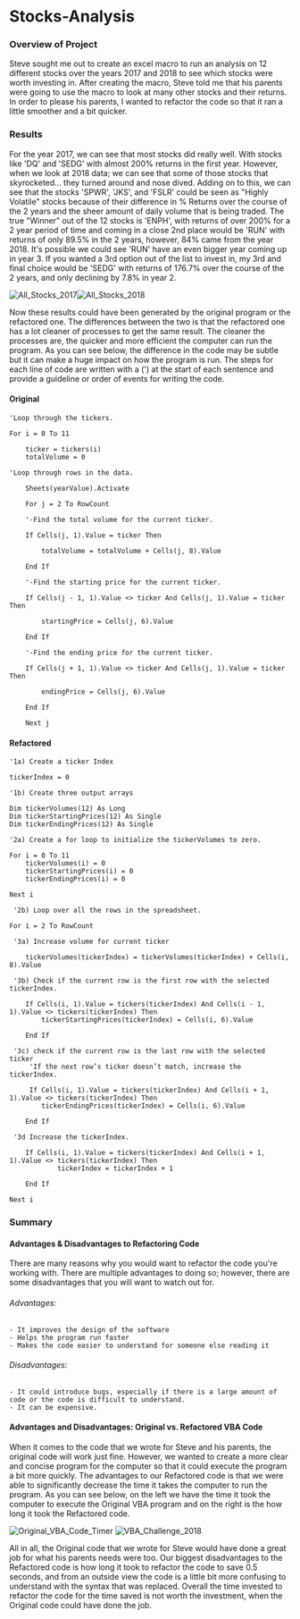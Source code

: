 # Stocks-Analysis

### Overview of Project
Steve sought me out to create an excel macro to run an analysis on 12 different stocks over the years 2017 and 2018 to see which stocks were worth investing in. After creating the macro, Steve told me that his parents were going to use the macro to look at many other stocks and their returns. In order to please his parents, I wanted to refactor the code so that it ran a little smoother and a bit quicker.

### Results
For the year 2017, we can see that most stocks did really well. With stocks like 'DQ' and 'SEDG' with almost 200% returns in the first year.
However, when we look at 2018 data; we can see that some of those stocks that skyrocketed... they turned around and nose dived. Adding on to this, we can see that the stocks 'SPWR', 'JKS', and 'FSLR' could be seen as "Highly Volatile" stocks because of their difference in % Returns over the course of the 2 years and the sheer amount of daily volume that is being traded.
The true "Winner" out of the 12 stocks is 'ENPH', with returns of over 200% for a 2 year period of time and coming in a close 2nd place would be 'RUN' with returns of only 89.5% in the 2 years, however, 84% came from the year 2018. It's possible we could see 'RUN' have an even bigger year coming up in year 3. If you wanted a 3rd option out of the list to invest in, my 3rd and final choice would be 'SEDG' with returns of 176.7% over the course of the 2 years, and only declining by 7.8% in year 2. 

![All_Stocks_2017](https://user-images.githubusercontent.com/69607218/131585094-903bddd5-451f-4a92-bdd5-ef4f28843ff6.png)![All_Stocks_2018](https://user-images.githubusercontent.com/69607218/131585110-2e191541-c35f-46a7-9baa-06a783e6d786.png)

Now these results could have been generated by the original program or the refactored one. The differences between the two is that the refactored one has a lot cleaner of processes to get the same result. The cleaner the processes are, the quicker and more efficient the computer can run the program. As you can see below, the difference in the code may be subtle but it can make a huge impact on how the program is run. The steps for each line of code are written with a (') at the start of each sentence and provide a guideline or order of events for writing the code.

#### Original
        
    'Loop through the tickers.
    
    For i = 0 To 11
        
        ticker = tickers(i)
        totalVolume = 0
    
    'Loop through rows in the data.
    
        Sheets(yearValue).Activate
    
        For j = 2 To RowCount
        
        '-Find the total volume for the current ticker.
        
        If Cells(j, 1).Value = ticker Then
            
            totalVolume = totalVolume + Cells(j, 8).Value
            
        End If
        
        '-Find the starting price for the current ticker.
        
        If Cells(j - 1, 1).Value <> ticker And Cells(j, 1).Value = ticker Then
            
            startingPrice = Cells(j, 6).Value
            
        End If
        
        '-Find the ending price for the current ticker.
        
        If Cells(j + 1, 1).Value <> ticker And Cells(j, 1).Value = ticker Then
            
            endingPrice = Cells(j, 6).Value
            
        End If
        
        Next j

#### Refactored
    
    '1a) Create a ticker Index
    
    tickerIndex = 0

    '1b) Create three output arrays
    
    Dim tickerVolumes(12) As Long
    Dim tickerStartingPrices(12) As Single
    Dim tickerEndingPrices(12) As Single
        
    '2a) Create a for loop to initialize the tickerVolumes to zero.
    
    For i = 0 To 11
        tickerVolumes(i) = 0
        tickerStartingPrices(i) = 0
        tickerEndingPrices(i) = 0
    
    Next i
                
     '2b) Loop over all the rows in the spreadsheet.
    
    For i = 2 To RowCount
    
     '3a) Increase volume for current ticker
        
        tickerVolumes(tickerIndex) = tickerVolumes(tickerIndex) + Cells(i, 8).Value
        
     '3b) Check if the current row is the first row with the selected tickerIndex.
        
        If Cells(i, 1).Value = tickers(tickerIndex) And Cells(i - 1, 1).Value <> tickers(tickerIndex) Then
            tickerStartingPrices(tickerIndex) = Cells(i, 6).Value
                        
        End If
        
     '3c) check if the current row is the last row with the selected ticker
         'If the next row’s ticker doesn’t match, increase the tickerIndex.
         
         If Cells(i, 1).Value = tickers(tickerIndex) And Cells(i + 1, 1).Value <> tickers(tickerIndex) Then
            tickerEndingPrices(tickerIndex) = Cells(i, 6).Value
            
        End If
            
     '3d Increase the tickerIndex.
        
        If Cells(i, 1).Value = tickers(tickerIndex) And Cells(i + 1, 1).Value <> tickers(tickerIndex) Then
                tickerIndex = tickerIndex + 1
                
        End If
    
    Next i

### Summary
#### Advantages & Disadvantages to Refactoring Code
There are many reasons why you would want to refactor the code you're working with. There are multiple advantages to doing so; however, there are some disadvantages that you will want to watch out for.

###### Advantages:

    - It improves the design of the software
    - Helps the program run faster
    - Makes the code easier to understand for someone else reading it
    
###### Disadvantages:

    - It could introduce bugs, especially if there is a large amount of code or the code is difficult to understand.
    - It can be expensive.
    
#### Advantages and Disadvantages: Original vs. Refactored VBA Code
When it comes to the code that we wrote for Steve and his parents, the original code will work just fine. However, we wanted to create a more clear and concise program for the computer so that it could execute the program a bit more quickly. The advantages to our Refactored code is that we were able to significantly decrease the time it takes the computer to run the program. As you can see below, on the left we have the time it took the computer to execute the Original VBA program and on the right is the how long it took the Refactored code.

![Original_VBA_Code_Timer](https://user-images.githubusercontent.com/69607218/131920388-f0591e13-7cd0-41d0-9736-90001777f345.png)
![VBA_Challenge_2018](https://user-images.githubusercontent.com/69607218/131920402-d73cc0dc-f614-414d-9b66-1f67194a19f1.png)

All in all, the Original code that we wrote for Steve would have done a great job for what his parents needs were too. Our biggest disadvantages to the Refactored code is how long it took to refactor the code to save 0.5 seconds, and from an outside view the code is a little bit more confusing to understand with the syntax that was replaced. Overall the time invested to refactor the code for the time saved is not worth the investment, when the Original code could have done the job.
